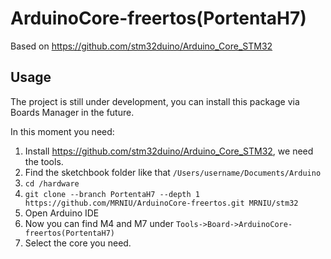 # ArduinoCore-freertos(PortentaH7)

Based on https://github.com/stm32duino/Arduino_Core_STM32

## Usage

The project is still under development, you can install this package via Boards Manager in the future.

In this moment you need:

1. Install https://github.com/stm32duino/Arduino_Core_STM32, we need the tools.
2. Find the sketchbook folder like that `/Users/username/Documents/Arduino`
3. `cd /hardware`
4. `git clone --branch PortentaH7 --depth 1 https://github.com/MRNIU/ArduinoCore-freertos.git MRNIU/stm32`
5. Open Arduino IDE
6. Now you can find M4 and M7 under `Tools->Board->ArduinoCore-freertos(PortentaH7) `
7. Select the core you need.

